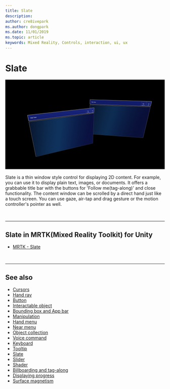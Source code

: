 ```yaml
---
title: Slate
description: 
author: cre8ivepark
ms.author: dongpark
ms.date: 11/01/2019
ms.topic: article
keywords: Mixed Reality, Controls, interaction, ui, ux
---
```


# Slate

![Slate](images/UX/UX_Hero_Slate.jpg)

Slate is a thin window style control for displaying 2D content. For example, you can use it to display plain text, images, or documents. It offers a grabbable title bar with the buttons for 'Follow me(tag-along)' and close functionality. The content window can be scrolled by a direct hand just like a touch screen. You can use gaze, air-tap and drag gesture or the motion controller's pointer as well.

<br>

---

## Slate in MRTK(Mixed Reality Toolkit) for Unity

* [MRTK - Slate](https://microsoft.github.io/MixedRealityToolkit-Unity/Documentation/README_Slate.html)

<br>

---

## See also

* [Cursors](cursors.md)
* [Hand ray](point-and-commit.md)
* [Button](button.md)
* [Interactable object](interactable-object.md)
* [Bounding box and App bar](app-bar-and-bounding-box.md)
* [Manipulation](direct-manipulation.md)
* [Hand menu](hand-menu.md)
* [Near menu](near-menu.md)
* [Object collection](object-collection.md)
* [Voice command](voice-input.md)
* [Keyboard](keyboard.md)
* [Tooltip](tooltip.md)
* [Slate](slate.md)
* [Slider](slider.md)
* [Shader](shader.md)
* [Billboarding and tag-along](billboarding-and-tag-along.md)
* [Displaying progress](progress.md)
* [Surface magnetism](surface-magnetism.md)

